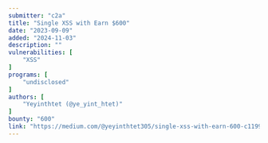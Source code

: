 ```yaml
---
submitter: "c2a"
title: "Single XSS with Earn $600"
date: "2023-09-09"
added: "2024-11-03"
description: ""
vulnerabilities: [
    "XSS"
]
programs: [
    "undisclosed"
]
authors: [
    "Yeyinthtet (@ye_yint_htet)"
]
bounty: "600"
link: "https://medium.com/@yeyinthtet305/single-xss-with-earn-600-c1199f5c7fce"
---
```




